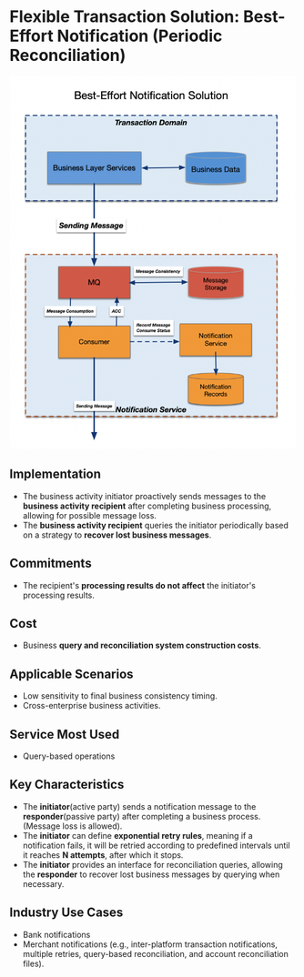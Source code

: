 # Flexible Transaction Solution: Best-Effort Notification (Periodic Reconciliation)
![](02-BE-notification.png)

## Implementation 
- The business activity initiator proactively sends messages to the **business activity recipient** after completing business processing, allowing for possible message loss. 
- The **business activity recipient** queries the initiator periodically based on a strategy to **recover lost business messages**. 

## Commitments 
- The recipient's **processing results do not affect** the initiator's processing results. 

## Cost 
- Business **query and reconciliation system construction costs**. 

## Applicable Scenarios 
- Low sensitivity to final business consistency timing. 
- Cross-enterprise business activities. 


## Service Most Used 
- Query-based operations 

## Key Characteristics 
- The **initiator**(active party) sends a notification message to the **responder**(passive party) after completing a business process.(Message loss is allowed).
- The **initiator** can define **exponential retry rules**, meaning if a notification fails, it will be retried according to predefined intervals until it reaches **N attempts**, after which it stops. 
- The **initiator** provides an interface for reconciliation queries, allowing the **responder** to recover lost business messages by querying when necessary. 

## Industry Use Cases 
- Bank notifications 
- Merchant notifications (e.g., inter-platform transaction notifications, multiple retries, query-based reconciliation, and account reconciliation files). 



